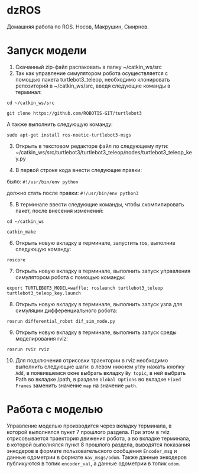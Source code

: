 # dzROS
Домашняя работа по ROS. Носов, Макрушин, Смирнов.
# Запуск модели
1. Скачанный zip-файл распаковать в папку ~/catkin_ws/src
2. Так как управление симулятором робота осуществляется с помощью пакета turtlebot3_teleop, необходимо клонировать репозиторий в ~/catkin_ws/src, введя следующие команды в терминал:

`cd ~/catkin_ws/src`

`git clone https://github.com/ROBOTIS-GIT/turtlebot3`

 А также выполнить следующую команду:

`sudo apt-get install ros-noetic-turtlebot3-msgs`

3. Открыть в текстовом редакторе файл по следующему пути: ~/catkin_ws/src/turtlebot3/turtlebot3_teleop/nodes/turtlebot3_teleop_key.py

4. В первой строке кода внести следующие правки:

было:
`#!/usr/bin/env python`

должно стать после правки:
`#!/usr/bin/env python3`

5. В терминале ввести следующие команды, чтобы скомпилировать пакет, после внесения изменений:

`cd ~/catkin_ws`

`catkin_make`

6. Открыть новую вкладку в терминале, запустить ros, выполнив следующую команду:

`roscore`

7. Открыть новую вкладку в терминале, выполнить запуск управления симулятором робота с помощью команды:

`export TURTLEBOT3_MODEL=waffle; roslaunch turtlebot3_teleop  turtlebot3_teleop_key.launch`

8. Открыть новую вкладку в терминале, выполнить запуск узла для симуляции дифференциального робота:

`rosrun differential_robot dif_sim_node.py`

9. Открыть новую вкладку в терминале, выполнить запуск среды моделирования rviz:

`rosrun rviz rviz`

10. Для подключения отрисовки траектории в rviz необходимо выполнить следующие шаги: в левом нижнем углу нажать кнопку `Add`, в появившемся окне выбрать вкладку `By topic`, в ней выбрать Path во вкладке /path, в разделе `Global Options` во вкладке `Fixed Frames` заменить значение `map` на значение `path`.

# Работа с моделью

 Управление моделью производится через вкладку терминала, в которой выполнялся пункт 7 прошлого раздела. При этом в rviz отрисовывается траектория движения робота, а во вкладке терминала, в которой выполнялся пункт 8 прошлого раздела, выводятся показания энкодеров в формате пользовательского сообщения `Encoder_msg` и данные одометрии в формате `nav_msgs/odom`. Также данные энкодеров публикуются в топик `encoder_val`, а данные одометрии в топик `odom`.
 
 
